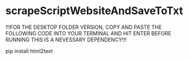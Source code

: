 # scrapeScriptWebsiteAndSaveToTxt

!!!FOR THE DESKTOP FOLDER VERSION, COPY AND PASTE THE FOLLOWING CODE INTO YOUR TERMINAL AND HIT ENTER BEFORE RUNNING
    THIS IS A NEVESSARY DEPENDENCY!!!

pip install html2text

